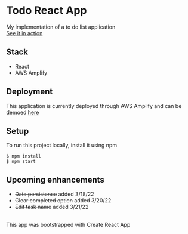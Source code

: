 # Todo React App

My implementation of a to do list application <br>
[See it in action](https://master.duem5zgwujvnq.amplifyapp.com/)

## Stack
  - React
  - AWS Amplify

## Deployment
This application is currently deployed through AWS Amplify and can be demoed [here](https://master.duem5zgwujvnq.amplifyapp.com/)
  
## Setup
To run this project locally, install it using npm
```
$ npm install
$ npm start
```

## Upcoming enhancements
  - ~~Data persistence~~ added 3/18/22
  - ~~Clear completed option~~ added 3/20/22
  - ~~Edit task name~~ added 3/21/22

<br>
This app was bootstrapped with Create React App
